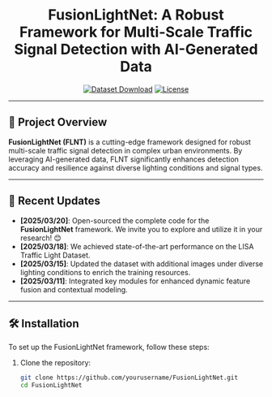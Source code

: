 <div align="center">

# FusionLightNet: A Robust Framework for Multi-Scale Traffic Signal Detection with AI-Generated Data

[![Dataset Download](https://img.shields.io/badge/Download-FusionLightNet%20Dataset-blue)](https://drive.google.com/file/d/XXXX/view?usp=drive_link)
[![License](https://img.shields.io/badge/License-MIT-green.svg)](LICENSE)

</div>

---

## 📝 Project Overview

**FusionLightNet (FLNT)** is a cutting-edge framework designed for robust multi-scale traffic signal detection in complex urban environments. By leveraging AI-generated data, FLNT significantly enhances detection accuracy and resilience against diverse lighting conditions and signal types.

---

## 📅 Recent Updates

- **[2025/03/20]**: Open-sourced the complete code for the **FusionLightNet** framework. We invite you to explore and utilize it in your research! 😊
- **[2025/03/18]**: We achieved state-of-the-art performance on the LISA Traffic Light Dataset.
- **[2025/03/15]**: Updated the dataset with additional images under diverse lighting conditions to enrich the training resources.
- **[2025/03/11]**: Integrated key modules for enhanced dynamic feature fusion and contextual modeling.

---

## 🛠 Installation

To set up the FusionLightNet framework, follow these steps:

1. Clone the repository:
   ```bash  
   git clone https://github.com/yourusername/FusionLightNet.git  
   cd FusionLightNet
